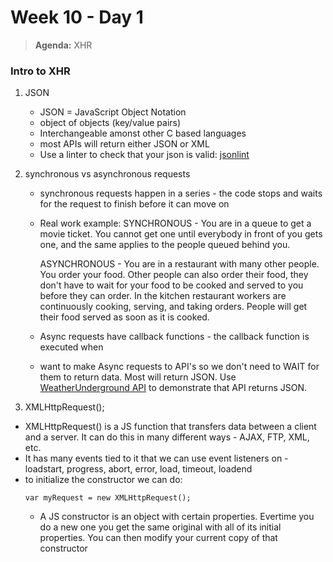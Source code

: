 # Week 10 - Day 1

> **Agenda:** XHR


### Intro to XHR

1.  JSON
	* JSON = JavaScript Object Notation
	* object of objects (key/value pairs)
	* Interchangeable amonst other C based languages
	* most APIs will return either JSON or XML
	* Use a linter to check that your json is valid: [jsonlint](http://jsonlint.com/)

2.  synchronous vs asynchronous requests
	* synchronous requests happen in a series - the code stops and waits for the request to finish before it can move on

	* Real work example:
		SYNCHRONOUS - You are in a queue to get a movie ticket. You cannot get one until everybody in front of you gets one, and the same applies to the people queued behind you.

		ASYNCHRONOUS - You are in a restaurant with many other people. You order your food. Other people can also order their food, they don't have to wait for your food to be cooked and served to you before they can order. In the kitchen restaurant workers are continuously cooking, serving, and taking orders. People will get their food served as soon as it is cooked.
	* Async requests have callback functions - the callback function is executed when 
	* want to make Async requests to API's so we don't need to WAIT for them to return data.  Most will return JSON.  Use [WeatherUnderground API](https://www.wunderground.com/weather/api/d/docs) to demonstrate that API returns JSON.

3.  XMLHttpRequest();
  * XMLHttpRequest() is a JS function that transfers data between a client and a server.  It can do this in many different ways - AJAX, FTP, XML, etc.
  * It has many events tied to it that we can use event listeners on - loadstart, progress, abort, error, load, timeout, loadend
  * to initialize the constructor we can do:
	  ```
	  var myRequest = new XMLHttpRequest();
	  ```
	* A JS constructor is an object with certain properties.  Evertime you do a new one you get the same original with all of its initial properties.  You can then modify your current copy of that constructor